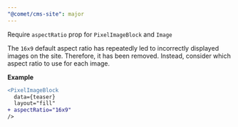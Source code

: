 ```yaml
---
"@comet/cms-site": major
---
```


Require `aspectRatio` prop for `PixelImageBlock` and `Image`

The `16x9` default aspect ratio has repeatedly led to incorrectly displayed images on the site.
Therefore, it has been removed.
Instead, consider which aspect ratio to use for each image.

**Example**

```diff
<PixelImageBlock
  data={teaser}
  layout="fill"
+ aspectRatio="16x9"
/>
```
